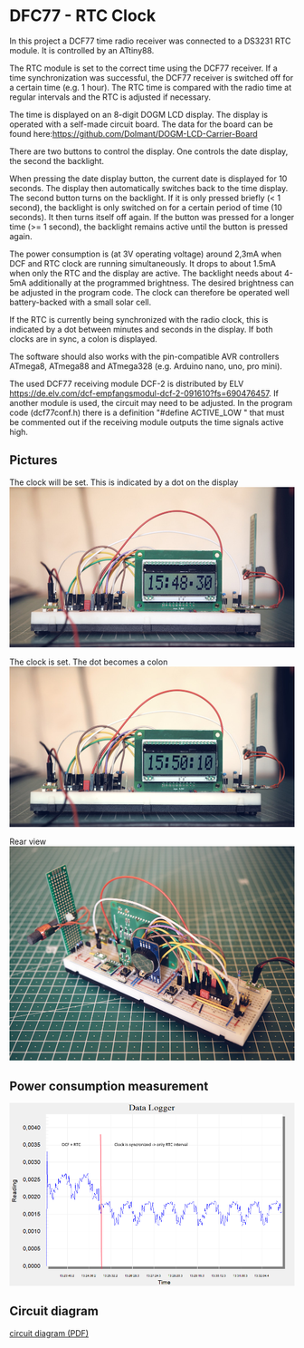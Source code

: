 # DFC77 - RTC Clock

In this project a DCF77 time radio receiver was connected to a DS3231 RTC module. It is controlled by an ATtiny88.

The RTC module is set to the correct time using the DCF77 receiver. If a time synchronization was successful, the DCF77 receiver is switched off for a certain time (e.g. 1 hour). The RTC time is compared with the radio time at regular intervals and the RTC is adjusted if necessary.

The time is displayed on an 8-digit DOGM LCD display. The display is operated with a self-made circuit board. The data for the board can be found here:<https://github.com/DoImant/DOGM-LCD-Carrier-Board>

There are two buttons to control the display. One controls the date display, the second the backlight.

When pressing the date display button, the current date is displayed for 10 seconds. The display then automatically switches back to the time display. The second button turns on the backlight. If it is only pressed briefly (< 1 second), the backlight is only switched on for a certain period of time (10 seconds). It then turns itself off again. If the button was pressed for a longer time (>= 1 second), the backlight remains active until the button is pressed again.

The power consumption is (at 3V operating voltage) around 2,3mA when DCF and RTC clock are running simultaneously. It drops to
about 1.5mA when only the RTC and the display are active. The backlight needs about 4-5mA additionally at the programmed brightness. The desired brightness can be adjusted in the program code. The clock can therefore be operated well battery-backed with a small solar cell.

If the RTC is currently being synchronized with the radio clock, this is indicated by a dot between minutes and seconds in the display. If both clocks are in sync, a colon is displayed.

The software should also works with the pin-compatible AVR controllers ATmega8, ATmega88 and ATmega328 (e.g. Arduino nano, uno, pro mini).

The used DCF77 receiving module DCF-2 is distributed by ELV <https://de.elv.com/dcf-empfangsmodul-dcf-2-091610?fs=690476457>. If another module is used, the circuit may need to be adjusted. In the program code (dcf77conf.h) there is a definition "#define ACTIVE_LOW " that must be commented out if the receiving module outputs the time signals active high.

## Pictures

The clock will be set. This is indicated by a dot on the display\
![clock will be set](https://github.com/DoImant/Stuff/blob/main/DCF77-RTC-Clock/RTC-Uhr-wird-eingestellt.jpg?raw=true)

The clock is set. The dot becomes a colon\
![Clock setting is complete](https://github.com/DoImant/Stuff/blob/main/DCF77-RTC-Clock/Beide-Uhren-sind-synchron.jpg?raw=true)

Rear view\
![Rear view breadboard circuit](https://github.com/DoImant/Stuff/blob/main/DCF77-RTC-Clock/Board-Rueckansicht.jpg?raw=true)

## Power consumption measurement

![Power consumption measurement](https://github.com/DoImant/Stuff/blob/main/DCF77-RTC-Clock/Stromverbrauch-CF77-RTC_Uhr-bei-3.1V-2.png?raw=true)

## Circuit diagram

[circuit diagram (PDF)](https://github.com/DoImant/Stuff/blob/main/DCF77-RTC-Clock/DCF77-RTC.pdf)
